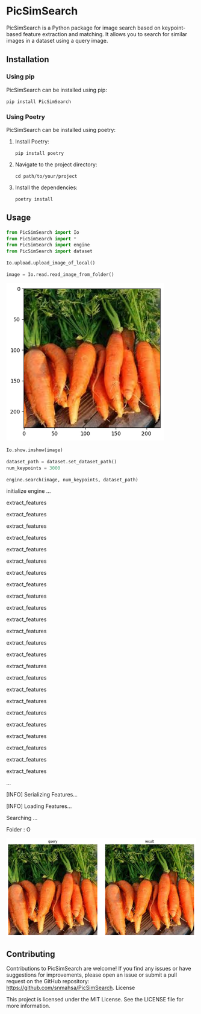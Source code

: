 # PicSimSearch

PicSimSearch is a Python package for image search based on keypoint-based feature extraction and matching. It allows you to search for similar images in a dataset using a query image.


## Installation

### Using pip
PicSimSearch can be installed using pip:

```shell
pip install PicSimSearch
```
### Using Poetry
PicSimSearch can be installed using poetry:

1. Install Poetry:

   ```shell
   pip install poetry
   ```
2. Navigate to the project directory:   
    ```shell
    cd path/to/your/project
    ```
3. Install the dependencies:
    ```shell
    poetry install
    ```
## Usage
```python
from PicSimSearch import Io
from PicSimSearch import *
from PicSimSearch import engine
from PicSimSearch import dataset

```

```python
Io.upload.upload_image_of_local()
```

```python
image = Io.read.read_image_from_folder()
```
![Sample Image](https://github.com/snmahsa/myrep/blob/main/hvij.png)

```python
Io.show.imshow(image)
```

```python
dataset_path = dataset.set_dataset_path()
num_keypoints = 3000
```

```python
engine.search(image, num_keypoints, dataset_path)
```
initialize engine ...

extract_features

extract_features

extract_features

extract_features

extract_features

extract_features

extract_features

extract_features

extract_features

extract_features

extract_features

extract_features

extract_features

extract_features

extract_features

extract_features

extract_features

extract_features

extract_features

extract_features

extract_features

extract_features

extract_features

extract_features

...

[INFO] Serializing Features...

[INFO] Loading Features...

Searching ...

Folder : O


![Sample Image](https://github.com/snmahsa/myrep/blob/main/result.png)

## Contributing

Contributions to PicSimSearch are welcome! If you find any issues or have suggestions for improvements, please open an issue or submit a pull request on the GitHub repository: https://github.com/snmahsa/PicSimSearch.
License

This project is licensed under the MIT License. See the LICENSE file for more information.